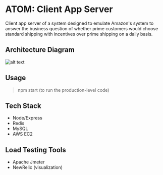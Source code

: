 # ATOM: Client App Server

Client app server of a system designed to emulate Amazon's system to answer the business question of whether prime customers would choose standard shipping with incentives over prime shipping on a daily basis.

## Architecture Diagram

![alt text](https://ibb.co/dtY2rm)

## Usage

> npm start (to run the production-level code)

## Tech Stack

- Node/Express
- Redis
- MySQL
- AWS EC2

## Load Testing Tools

- Apache Jmeter
- NewRelic (visualization)
